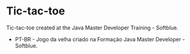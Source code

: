 # Tic-tac-toe
Tic-tac-toe created at the Java Master Developer Training - Softblue.

- PT-BR -
Jogo da velha criado na Formação Java Master Developer - Softblue.
